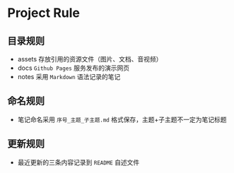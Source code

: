 # Project Rule  

## 目录规则  

- assets 存放引用的资源文件（图片、文档、音视频）  
- docs `Github Pages` 服务发布的演示网页  
- notes 采用 `Markdown` 语法记录的笔记  

## 命名规则  

- 笔记命名采用 `序号_主题_子主题.md` 格式保存，主题+子主题不一定为笔记标题  

## 更新规则  

- 最近更新的三条内容记录到 `README` 自述文件  